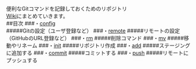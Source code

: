 便利なGitコマンドを記録しておくためのリポジトリ<br>
[Wiki](https://github.com/232fumiya/GitCommand/wiki/Command)にまとめていきます。<br>
##目次
###・[config](https://github.com/232fumiya/GitCommand/wiki/Command#config)<br>
#####Gitの設定（ユーザ登録など）
###・[remote](https://github.com/232fumiya/GitCommand/wiki/Command#remote)
#####リモートの設定（GitHubのURL登録など）
###・[rm](https://github.com/232fumiya/GitCommand/wiki/Command#rm)
#####削除コマンド
###・[mv](https://github.com/232fumiya/GitCommand/wiki/Command#mv)
#####移動やリネーム
###・[init](https://github.com/232fumiya/GitCommand/wiki/Command#init)
#####リポジトリ作成
###・[add](https://github.com/232fumiya/GitCommand/wiki/Command#add)
#####ステージングに追加する
###・[commit](https://github.com/232fumiya/GitCommand/wiki/Command#commit)
#####コミットする
###・[push](https://github.com/232fumiya/GitCommand/wiki/Command#push)
#####リモートにプッシュする
